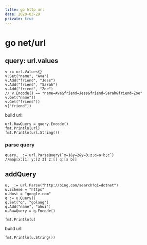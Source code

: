 ```yaml
---
title: go http url
date: 2020-03-29
private: true
---
```

# go net/url

## query: url.values
	v := url.Values{}
	v.Set("name", "Ava")
	v.Add("friend", "Jess")
	v.Add("friend", "Sarah")
	v.Add("friend", "Zoe")
	// v.Encode() == "name=Ava&friend=Jess&friend=Sarah&friend=Zoe"
	v.Get("name"))
	v.Get("friend"))
	v["friend"])

build url:

    url.RawQuery = query.Encode()
    fmt.Println(url)
    fmt.Println(url.String())

### parse query
    query, _:= url.ParseQuery(`x=1&y=2&y=3;z;q=a+b;c`)
    //map[x:[1] y:[2 3] z:[] q:[a b]]

## addQuery
    u, _:= url.Parse("http://bing.com/search?q1=dotnet")
	u.Scheme = "https"
	u.Host = "google.com"
	q := u.Query()
	q.Set("q", "golang")
	q.Add("name", "ahui")
	u.RawQuery = q.Encode()

    fmt.Println(u)

build url

    fmt.Println(u.String())